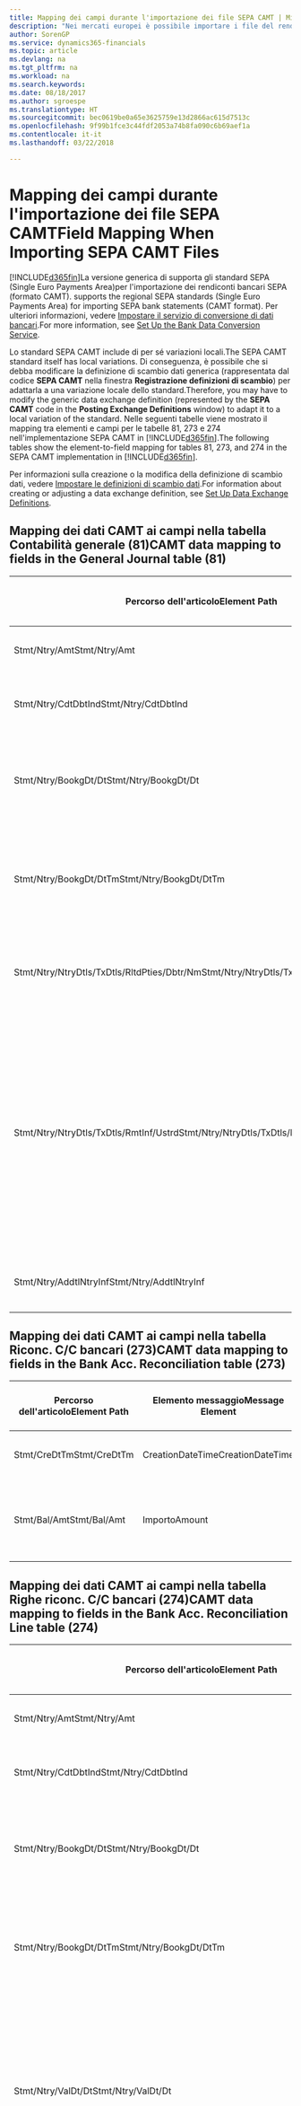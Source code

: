 ```yaml
---
title: Mapping dei campi durante l'importazione dei file SEPA CAMT | Microsoft Docs
description: "Nei mercati europei è possibile importare i file del rendiconto bancario negli standard SEPA (Single Euro Payments Area) locali."
author: SorenGP
ms.service: dynamics365-financials
ms.topic: article
ms.devlang: na
ms.tgt_pltfrm: na
ms.workload: na
ms.search.keywords: 
ms.date: 08/18/2017
ms.author: sgroespe
ms.translationtype: HT
ms.sourcegitcommit: bec0619be0a65e3625759e13d2866ac615d7513c
ms.openlocfilehash: 9f99b1fce3c44fdf2053a74b8fa090c6b69aef1a
ms.contentlocale: it-it
ms.lasthandoff: 03/22/2018

---
```

# <a name="field-mapping-when-importing-sepa-camt-files"></a><span data-ttu-id="8fafa-103">Mapping dei campi durante l'importazione dei file SEPA CAMT</span><span class="sxs-lookup"><span data-stu-id="8fafa-103">Field Mapping When Importing SEPA CAMT Files</span></span>
[!INCLUDE[d365fin](includes/d365fin_md.md)]<span data-ttu-id="8fafa-104">La versione generica di  supporta gli standard SEPA (Single Euro Payments Area)per l'importazione dei rendiconti bancari SEPA (formato CAMT).</span><span class="sxs-lookup"><span data-stu-id="8fafa-104"> supports the regional SEPA standards (Single Euro Payments Area) for importing SEPA bank statements (CAMT format).</span></span> <span data-ttu-id="8fafa-105">Per ulteriori informazioni, vedere [Impostare il servizio di conversione di dati bancari](bank-how-setup-bank-data-conversion-service.md).</span><span class="sxs-lookup"><span data-stu-id="8fafa-105">For more information, see [Set Up the Bank Data Conversion Service](bank-how-setup-bank-data-conversion-service.md).</span></span>  

 <span data-ttu-id="8fafa-106">Lo standard SEPA CAMT include di per sé variazioni locali.</span><span class="sxs-lookup"><span data-stu-id="8fafa-106">The SEPA CAMT standard itself has local variations.</span></span> <span data-ttu-id="8fafa-107">Di conseguenza, è possibile che si debba modificare la definizione di scambio dati generica (rappresentata dal codice **SEPA CAMT** nella finestra **Registrazione definizioni di scambio**) per adattarla a una variazione locale dello standard.</span><span class="sxs-lookup"><span data-stu-id="8fafa-107">Therefore, you may have to modify the generic data exchange definition (represented by the **SEPA CAMT** code in the **Posting Exchange Definitions** window) to adapt it to a local variation of the standard.</span></span> <span data-ttu-id="8fafa-108">Nelle seguenti tabelle viene mostrato il mapping tra elementi e campi per le tabelle 81, 273 e 274 nell'implementazione SEPA CAMT in [!INCLUDE[d365fin](includes/d365fin_md.md)].</span><span class="sxs-lookup"><span data-stu-id="8fafa-108">The following tables show the element-to-field mapping for tables 81, 273, and 274 in the SEPA CAMT implementation in [!INCLUDE[d365fin](includes/d365fin_md.md)].</span></span>  

 <span data-ttu-id="8fafa-109">Per informazioni sulla creazione o la modifica della definizione di scambio dati, vedere [Impostare le definizioni di scambio dati](across-how-to-set-up-data-exchange-definitions.md).</span><span class="sxs-lookup"><span data-stu-id="8fafa-109">For information about creating or adjusting a data exchange definition, see [Set Up Data Exchange Definitions](across-how-to-set-up-data-exchange-definitions.md).</span></span>  

## <a name="camt-data-mapping-to-fields-in-the-general-journal-table-81"></a><span data-ttu-id="8fafa-110">Mapping dei dati CAMT ai campi nella tabella Contabilità generale (81)</span><span class="sxs-lookup"><span data-stu-id="8fafa-110">CAMT data mapping to fields in the General Journal table (81)</span></span>  

|<span data-ttu-id="8fafa-111">Percorso dell'articolo</span><span class="sxs-lookup"><span data-stu-id="8fafa-111">Element Path</span></span>|<span data-ttu-id="8fafa-112">Elemento messaggio</span><span class="sxs-lookup"><span data-stu-id="8fafa-112">Message Element</span></span>|<span data-ttu-id="8fafa-113">Tipo di dati</span><span class="sxs-lookup"><span data-stu-id="8fafa-113">Data Type</span></span>|<span data-ttu-id="8fafa-114">Descrizione</span><span class="sxs-lookup"><span data-stu-id="8fafa-114">Description</span></span>|<span data-ttu-id="8fafa-115">Identificatore segno negativo</span><span class="sxs-lookup"><span data-stu-id="8fafa-115">Negative-Sign Identifier</span></span>|<span data-ttu-id="8fafa-116">Nr. campo</span><span class="sxs-lookup"><span data-stu-id="8fafa-116">Field No.</span></span>|<span data-ttu-id="8fafa-117">Nome campo</span><span class="sxs-lookup"><span data-stu-id="8fafa-117">Field Name</span></span>|  
|------------------|---------------------|---------------|-----------------|-------------------------------|---------------|----------------|  
|<span data-ttu-id="8fafa-118">Stmt/Ntry/Amt</span><span class="sxs-lookup"><span data-stu-id="8fafa-118">Stmt/Ntry/Amt</span></span>|<span data-ttu-id="8fafa-119">Importo</span><span class="sxs-lookup"><span data-stu-id="8fafa-119">Amount</span></span>|<span data-ttu-id="8fafa-120">Decimale</span><span class="sxs-lookup"><span data-stu-id="8fafa-120">Decimal</span></span>|<span data-ttu-id="8fafa-121">Specifica l'importo di denaro nel movimento cassa.</span><span class="sxs-lookup"><span data-stu-id="8fafa-121">The amount of money in the cash entry</span></span>||<span data-ttu-id="8fafa-122">13</span><span class="sxs-lookup"><span data-stu-id="8fafa-122">13</span></span>|<span data-ttu-id="8fafa-123">Importo</span><span class="sxs-lookup"><span data-stu-id="8fafa-123">Amount</span></span>|  
|<span data-ttu-id="8fafa-124">Stmt/Ntry/CdtDbtInd</span><span class="sxs-lookup"><span data-stu-id="8fafa-124">Stmt/Ntry/CdtDbtInd</span></span>|<span data-ttu-id="8fafa-125">CreditDebitIndicator</span><span class="sxs-lookup"><span data-stu-id="8fafa-125">CreditDebitIndicator</span></span>|<span data-ttu-id="8fafa-126">Testo</span><span class="sxs-lookup"><span data-stu-id="8fafa-126">Text</span></span>|<span data-ttu-id="8fafa-127">Indica se il movimento è un credito o un debito</span><span class="sxs-lookup"><span data-stu-id="8fafa-127">Indicates whether the entry is a credit or a debit entry</span></span>|<span data-ttu-id="8fafa-128">DBIT</span><span class="sxs-lookup"><span data-stu-id="8fafa-128">DBIT</span></span>|<span data-ttu-id="8fafa-129">13</span><span class="sxs-lookup"><span data-stu-id="8fafa-129">13</span></span>|<span data-ttu-id="8fafa-130">Importo</span><span class="sxs-lookup"><span data-stu-id="8fafa-130">Amount</span></span>|  
|<span data-ttu-id="8fafa-131">Stmt/Ntry/BookgDt/Dt</span><span class="sxs-lookup"><span data-stu-id="8fafa-131">Stmt/Ntry/BookgDt/Dt</span></span>|<span data-ttu-id="8fafa-132">Data</span><span class="sxs-lookup"><span data-stu-id="8fafa-132">Date</span></span>|<span data-ttu-id="8fafa-133">Data</span><span class="sxs-lookup"><span data-stu-id="8fafa-133">Date</span></span>|<span data-ttu-id="8fafa-134">Data in cui un movimento viene registrato in un conto nei registri di chi utilizza il conto</span><span class="sxs-lookup"><span data-stu-id="8fafa-134">The date when an entry is posted to an account on the account servicer's books</span></span>||<span data-ttu-id="8fafa-135">5</span><span class="sxs-lookup"><span data-stu-id="8fafa-135">5</span></span>|<span data-ttu-id="8fafa-136">Data di registrazione:</span><span class="sxs-lookup"><span data-stu-id="8fafa-136">Posting Date</span></span>|  
|<span data-ttu-id="8fafa-137">Stmt/Ntry/BookgDt/DtTm</span><span class="sxs-lookup"><span data-stu-id="8fafa-137">Stmt/Ntry/BookgDt/DtTm</span></span>|<span data-ttu-id="8fafa-138">DataOra</span><span class="sxs-lookup"><span data-stu-id="8fafa-138">DateTime</span></span>|<span data-ttu-id="8fafa-139">DataOra</span><span class="sxs-lookup"><span data-stu-id="8fafa-139">DateTime</span></span>|<span data-ttu-id="8fafa-140">Data e ora in cui un movimento viene registrato in un conto nei registri di chi utilizza il conto</span><span class="sxs-lookup"><span data-stu-id="8fafa-140">The date and time when an entry is posted to an account on the account servicer's books</span></span>||<span data-ttu-id="8fafa-141">5</span><span class="sxs-lookup"><span data-stu-id="8fafa-141">5</span></span>|<span data-ttu-id="8fafa-142">Data di registrazione:</span><span class="sxs-lookup"><span data-stu-id="8fafa-142">Posting Date</span></span>|  
|<span data-ttu-id="8fafa-143">Stmt/Ntry/NtryDtls/TxDtls/RltdPties/Dbtr/Nm</span><span class="sxs-lookup"><span data-stu-id="8fafa-143">Stmt/Ntry/NtryDtls/TxDtls/RltdPties/Dbtr/Nm</span></span>|<span data-ttu-id="8fafa-144">Nome</span><span class="sxs-lookup"><span data-stu-id="8fafa-144">Name</span></span>|<span data-ttu-id="8fafa-145">Testo</span><span class="sxs-lookup"><span data-stu-id="8fafa-145">Text</span></span>|<span data-ttu-id="8fafa-146">Nome della parte che deve una somma di denaro al creditore (finale)</span><span class="sxs-lookup"><span data-stu-id="8fafa-146">The name of the party that owes an amount of money to the (ultimate) creditor</span></span>||<span data-ttu-id="8fafa-147">1221</span><span class="sxs-lookup"><span data-stu-id="8fafa-147">1221</span></span>|<span data-ttu-id="8fafa-148">Informazioni sul pagante</span><span class="sxs-lookup"><span data-stu-id="8fafa-148">Payer Information</span></span>|  
|<span data-ttu-id="8fafa-149">Stmt/Ntry/NtryDtls/TxDtls/RmtInf/Ustrd</span><span class="sxs-lookup"><span data-stu-id="8fafa-149">Stmt/Ntry/NtryDtls/TxDtls/RmtInf/Ustrd</span></span>|<span data-ttu-id="8fafa-150">Non strutturato</span><span class="sxs-lookup"><span data-stu-id="8fafa-150">Unstructured</span></span>|<span data-ttu-id="8fafa-151">Testo</span><span class="sxs-lookup"><span data-stu-id="8fafa-151">Text</span></span>|<span data-ttu-id="8fafa-152">Informazioni fornite per consentire la corrispondenza o riconciliazione di un movimento con gli articoli oggetto del pagamento, come le fatture aziendali in un sistema conto clienti, in un form non strutturato</span><span class="sxs-lookup"><span data-stu-id="8fafa-152">Information supplied to enable the matching/reconciliation of an entry with the items that the payment is intended to settle, such as commercial invoices in an accounts-receivable system, in an unstructured form</span></span>||<span data-ttu-id="8fafa-153">8</span><span class="sxs-lookup"><span data-stu-id="8fafa-153">8</span></span>|<span data-ttu-id="8fafa-154">Descrizione</span><span class="sxs-lookup"><span data-stu-id="8fafa-154">Description</span></span>|  
|<span data-ttu-id="8fafa-155">Stmt/Ntry/AddtlNtryInf</span><span class="sxs-lookup"><span data-stu-id="8fafa-155">Stmt/Ntry/AddtlNtryInf</span></span>|<span data-ttu-id="8fafa-156">AdditionalEntryInformation</span><span class="sxs-lookup"><span data-stu-id="8fafa-156">AdditionalEntryInformation</span></span>|<span data-ttu-id="8fafa-157">Testo</span><span class="sxs-lookup"><span data-stu-id="8fafa-157">Text</span></span>|<span data-ttu-id="8fafa-158">Informazioni aggiuntive relative al movimento</span><span class="sxs-lookup"><span data-stu-id="8fafa-158">Additional information about the entry</span></span>||<span data-ttu-id="8fafa-159">1222</span><span class="sxs-lookup"><span data-stu-id="8fafa-159">1222</span></span>|<span data-ttu-id="8fafa-160">Informazioni sulla transazione</span><span class="sxs-lookup"><span data-stu-id="8fafa-160">Transaction Information</span></span>|  

## <a name="camt-data-mapping-to-fields-in-the-bank-acc-reconciliation-table-273"></a><span data-ttu-id="8fafa-161">Mapping dei dati CAMT ai campi nella tabella Riconc. C/C bancari (273)</span><span class="sxs-lookup"><span data-stu-id="8fafa-161">CAMT data mapping to fields in the Bank Acc. Reconciliation table (273)</span></span>  

|<span data-ttu-id="8fafa-162">Percorso dell'articolo</span><span class="sxs-lookup"><span data-stu-id="8fafa-162">Element Path</span></span>|<span data-ttu-id="8fafa-163">Elemento messaggio</span><span class="sxs-lookup"><span data-stu-id="8fafa-163">Message Element</span></span>|<span data-ttu-id="8fafa-164">Tipo di dati</span><span class="sxs-lookup"><span data-stu-id="8fafa-164">Data Type</span></span>|<span data-ttu-id="8fafa-165">Descrizione</span><span class="sxs-lookup"><span data-stu-id="8fafa-165">Description</span></span>|<span data-ttu-id="8fafa-166">Identificatore segno negativo</span><span class="sxs-lookup"><span data-stu-id="8fafa-166">Negative-Sign Identifier</span></span>|<span data-ttu-id="8fafa-167">Nr. campo</span><span class="sxs-lookup"><span data-stu-id="8fafa-167">Field No.</span></span>|<span data-ttu-id="8fafa-168">Nome campo</span><span class="sxs-lookup"><span data-stu-id="8fafa-168">Field Name</span></span>|  
|------------------|---------------------|---------------|-----------------|-------------------------------|---------------|----------------|  
|<span data-ttu-id="8fafa-169">Stmt/CreDtTm</span><span class="sxs-lookup"><span data-stu-id="8fafa-169">Stmt/CreDtTm</span></span>|<span data-ttu-id="8fafa-170">CreationDateTime</span><span class="sxs-lookup"><span data-stu-id="8fafa-170">CreationDateTime</span></span>|<span data-ttu-id="8fafa-171">Data</span><span class="sxs-lookup"><span data-stu-id="8fafa-171">Date</span></span>|<span data-ttu-id="8fafa-172">Data e ora di creazione del messaggio</span><span class="sxs-lookup"><span data-stu-id="8fafa-172">The date and time when the message was created</span></span>||<span data-ttu-id="8fafa-173">3</span><span class="sxs-lookup"><span data-stu-id="8fafa-173">3</span></span>|<span data-ttu-id="8fafa-174">Data estratto conto</span><span class="sxs-lookup"><span data-stu-id="8fafa-174">Statement Date</span></span>|  
|<span data-ttu-id="8fafa-175">Stmt/Bal/Amt</span><span class="sxs-lookup"><span data-stu-id="8fafa-175">Stmt/Bal/Amt</span></span>|<span data-ttu-id="8fafa-176">Importo</span><span class="sxs-lookup"><span data-stu-id="8fafa-176">Amount</span></span>|<span data-ttu-id="8fafa-177">Decimale</span><span class="sxs-lookup"><span data-stu-id="8fafa-177">Decimal</span></span>|<span data-ttu-id="8fafa-178">Importo risultante dagli importi al netto per tutti i movimenti dare e avere</span><span class="sxs-lookup"><span data-stu-id="8fafa-178">The amount resulting from the netted amounts for all debit and credit entries</span></span>||<span data-ttu-id="8fafa-179">4</span><span class="sxs-lookup"><span data-stu-id="8fafa-179">4</span></span>|<span data-ttu-id="8fafa-180">Saldo finale estratto conto</span><span class="sxs-lookup"><span data-stu-id="8fafa-180">Statement Ending Balance</span></span>|  

## <a name="camt-data-mapping-to-fields-in-the-bank-acc-reconciliation-line-table-274"></a><span data-ttu-id="8fafa-181">Mapping dei dati CAMT ai campi nella tabella Righe riconc. C/C bancari (274)</span><span class="sxs-lookup"><span data-stu-id="8fafa-181">CAMT data mapping to fields in the Bank Acc. Reconciliation Line table (274)</span></span>  

|<span data-ttu-id="8fafa-182">Percorso dell'articolo</span><span class="sxs-lookup"><span data-stu-id="8fafa-182">Element Path</span></span>|<span data-ttu-id="8fafa-183">Elemento messaggio</span><span class="sxs-lookup"><span data-stu-id="8fafa-183">Message Element</span></span>|<span data-ttu-id="8fafa-184">Tipo di dati</span><span class="sxs-lookup"><span data-stu-id="8fafa-184">Data Type</span></span>|<span data-ttu-id="8fafa-185">Descrizione</span><span class="sxs-lookup"><span data-stu-id="8fafa-185">Description</span></span>|<span data-ttu-id="8fafa-186">Identificatore segno negativo</span><span class="sxs-lookup"><span data-stu-id="8fafa-186">Negative-Sign Identifier</span></span>|<span data-ttu-id="8fafa-187">Nr. campo</span><span class="sxs-lookup"><span data-stu-id="8fafa-187">Field No.</span></span>|<span data-ttu-id="8fafa-188">Nome campo</span><span class="sxs-lookup"><span data-stu-id="8fafa-188">Field Name</span></span>|  
|------------------|---------------------|---------------|-----------------|-------------------------------|---------------|----------------|  
|<span data-ttu-id="8fafa-189">Stmt/Ntry/Amt</span><span class="sxs-lookup"><span data-stu-id="8fafa-189">Stmt/Ntry/Amt</span></span>|<span data-ttu-id="8fafa-190">Importo</span><span class="sxs-lookup"><span data-stu-id="8fafa-190">Amount</span></span>|<span data-ttu-id="8fafa-191">Decimale</span><span class="sxs-lookup"><span data-stu-id="8fafa-191">Decimal</span></span>|<span data-ttu-id="8fafa-192">Specifica l'importo di denaro nel movimento cassa.</span><span class="sxs-lookup"><span data-stu-id="8fafa-192">The amount of money in the cash entry</span></span>||<span data-ttu-id="8fafa-193">7</span><span class="sxs-lookup"><span data-stu-id="8fafa-193">7</span></span>|<span data-ttu-id="8fafa-194">Importo estratto conto</span><span class="sxs-lookup"><span data-stu-id="8fafa-194">Statement Amount</span></span>|  
|<span data-ttu-id="8fafa-195">Stmt/Ntry/CdtDbtInd</span><span class="sxs-lookup"><span data-stu-id="8fafa-195">Stmt/Ntry/CdtDbtInd</span></span>|<span data-ttu-id="8fafa-196">CreditDebitIndicator</span><span class="sxs-lookup"><span data-stu-id="8fafa-196">CreditDebitIndicator</span></span>|<span data-ttu-id="8fafa-197">Testo</span><span class="sxs-lookup"><span data-stu-id="8fafa-197">Text</span></span>|<span data-ttu-id="8fafa-198">Indica se il movimento è un credito o un debito</span><span class="sxs-lookup"><span data-stu-id="8fafa-198">Indicates whether the entry is a credit or a debit entry</span></span>|<span data-ttu-id="8fafa-199">DBIT</span><span class="sxs-lookup"><span data-stu-id="8fafa-199">DBIT</span></span>|<span data-ttu-id="8fafa-200">7</span><span class="sxs-lookup"><span data-stu-id="8fafa-200">7</span></span>|<span data-ttu-id="8fafa-201">Importo estratto conto</span><span class="sxs-lookup"><span data-stu-id="8fafa-201">Statement Amount</span></span>|  
|<span data-ttu-id="8fafa-202">Stmt/Ntry/BookgDt/Dt</span><span class="sxs-lookup"><span data-stu-id="8fafa-202">Stmt/Ntry/BookgDt/Dt</span></span>|<span data-ttu-id="8fafa-203">Data</span><span class="sxs-lookup"><span data-stu-id="8fafa-203">Date</span></span>|<span data-ttu-id="8fafa-204">Data</span><span class="sxs-lookup"><span data-stu-id="8fafa-204">Date</span></span>|<span data-ttu-id="8fafa-205">Data in cui un movimento viene registrato in un conto nei registri di chi utilizza il conto</span><span class="sxs-lookup"><span data-stu-id="8fafa-205">The date when an entry is posted to an account on the account servicer's books</span></span>||<span data-ttu-id="8fafa-206">5</span><span class="sxs-lookup"><span data-stu-id="8fafa-206">5</span></span>|<span data-ttu-id="8fafa-207">Data transazione</span><span class="sxs-lookup"><span data-stu-id="8fafa-207">Transaction Date</span></span>|  
|<span data-ttu-id="8fafa-208">Stmt/Ntry/BookgDt/DtTm</span><span class="sxs-lookup"><span data-stu-id="8fafa-208">Stmt/Ntry/BookgDt/DtTm</span></span>|<span data-ttu-id="8fafa-209">DataOra</span><span class="sxs-lookup"><span data-stu-id="8fafa-209">DateTime</span></span>|<span data-ttu-id="8fafa-210">DataOra</span><span class="sxs-lookup"><span data-stu-id="8fafa-210">DateTime</span></span>|<span data-ttu-id="8fafa-211">Data e ora in cui un movimento viene registrato in un conto nei registri di chi utilizza il conto</span><span class="sxs-lookup"><span data-stu-id="8fafa-211">The date and time when an entry is posted to an account on the account servicer's books</span></span>||<span data-ttu-id="8fafa-212">5</span><span class="sxs-lookup"><span data-stu-id="8fafa-212">5</span></span>|<span data-ttu-id="8fafa-213">Data transazione</span><span class="sxs-lookup"><span data-stu-id="8fafa-213">Transaction Date</span></span>|  
|<span data-ttu-id="8fafa-214">Stmt/Ntry/ValDt/Dt</span><span class="sxs-lookup"><span data-stu-id="8fafa-214">Stmt/Ntry/ValDt/Dt</span></span>|<span data-ttu-id="8fafa-215">Data</span><span class="sxs-lookup"><span data-stu-id="8fafa-215">Date</span></span>|<span data-ttu-id="8fafa-216">Data</span><span class="sxs-lookup"><span data-stu-id="8fafa-216">Date</span></span>|<span data-ttu-id="8fafa-217">Data in cui i cespiti diventano disponibili al proprietario del conto nel caso di un movimento in avere o cessano di essere disponibili nel caso di un movimento in dare</span><span class="sxs-lookup"><span data-stu-id="8fafa-217">The date when assets become available to the account owner in case of a credit entry, or cease to be available to the account owner in case of a debit entry</span></span>||<span data-ttu-id="8fafa-218">12</span><span class="sxs-lookup"><span data-stu-id="8fafa-218">12</span></span>|<span data-ttu-id="8fafa-219">Data valuta</span><span class="sxs-lookup"><span data-stu-id="8fafa-219">Value Date</span></span>|  
|<span data-ttu-id="8fafa-220">Stmt/Ntry/ValDt/DtTm</span><span class="sxs-lookup"><span data-stu-id="8fafa-220">Stmt/Ntry/ValDt/DtTm</span></span>|<span data-ttu-id="8fafa-221">DataOra</span><span class="sxs-lookup"><span data-stu-id="8fafa-221">DateTime</span></span>|<span data-ttu-id="8fafa-222">DataOra</span><span class="sxs-lookup"><span data-stu-id="8fafa-222">DateTime</span></span>|<span data-ttu-id="8fafa-223">Data e ora in cui i cespiti diventano disponibili al proprietario del conto nel caso di un movimento in avere o cessano di essere disponibili nel caso di un movimento in dare</span><span class="sxs-lookup"><span data-stu-id="8fafa-223">The date and time when assets become available to the account owner in case of a credit entry, or cease to be available to the account owner in case of a debit entry</span></span>||<span data-ttu-id="8fafa-224">12</span><span class="sxs-lookup"><span data-stu-id="8fafa-224">12</span></span>|<span data-ttu-id="8fafa-225">Data valuta</span><span class="sxs-lookup"><span data-stu-id="8fafa-225">Value Date</span></span>|  
|<span data-ttu-id="8fafa-226">Stmt/Ntry/NtryDtls/TxDtls/RltdPties/Dbtr/Nm</span><span class="sxs-lookup"><span data-stu-id="8fafa-226">Stmt/Ntry/NtryDtls/TxDtls/RltdPties/Dbtr/Nm</span></span>|<span data-ttu-id="8fafa-227">Nome</span><span class="sxs-lookup"><span data-stu-id="8fafa-227">Name</span></span>|<span data-ttu-id="8fafa-228">Testo</span><span class="sxs-lookup"><span data-stu-id="8fafa-228">Text</span></span>|<span data-ttu-id="8fafa-229">Nome della parte che deve una somma di denaro al creditore (finale)</span><span class="sxs-lookup"><span data-stu-id="8fafa-229">The name of the party that owes an amount of money to the (ultimate) creditor</span></span>||<span data-ttu-id="8fafa-230">15</span><span class="sxs-lookup"><span data-stu-id="8fafa-230">15</span></span>|<span data-ttu-id="8fafa-231">Informazioni sul pagante</span><span class="sxs-lookup"><span data-stu-id="8fafa-231">Payer Information</span></span>|  
|<span data-ttu-id="8fafa-232">Stmt/Ntry/NtryDtls/TxDtls/RmtInf/Ustrd</span><span class="sxs-lookup"><span data-stu-id="8fafa-232">Stmt/Ntry/NtryDtls/TxDtls/RmtInf/Ustrd</span></span>|<span data-ttu-id="8fafa-233">Non strutturato</span><span class="sxs-lookup"><span data-stu-id="8fafa-233">Unstructured</span></span>|<span data-ttu-id="8fafa-234">Testo</span><span class="sxs-lookup"><span data-stu-id="8fafa-234">Text</span></span>|<span data-ttu-id="8fafa-235">Informazioni fornite per consentire la corrispondenza o riconciliazione di un movimento con gli articoli oggetto del pagamento, come le fatture aziendali in un sistema conto clienti, in un form non strutturato</span><span class="sxs-lookup"><span data-stu-id="8fafa-235">Information supplied to enable the matching/reconciliation of an entry with the items that the payment is intended to settle, such as commercial invoices in an accounts-receivable system, in an unstructured form</span></span>||<span data-ttu-id="8fafa-236">6</span><span class="sxs-lookup"><span data-stu-id="8fafa-236">6</span></span>|<span data-ttu-id="8fafa-237">Descrizione</span><span class="sxs-lookup"><span data-stu-id="8fafa-237">Description</span></span>|  
|<span data-ttu-id="8fafa-238">Stmt/Ntry/AddtlNtryInf</span><span class="sxs-lookup"><span data-stu-id="8fafa-238">Stmt/Ntry/AddtlNtryInf</span></span>|<span data-ttu-id="8fafa-239">AdditionalEntryInformation</span><span class="sxs-lookup"><span data-stu-id="8fafa-239">AdditionalEntryInformation</span></span>|<span data-ttu-id="8fafa-240">Testo</span><span class="sxs-lookup"><span data-stu-id="8fafa-240">Text</span></span>|<span data-ttu-id="8fafa-241">Informazioni aggiuntive relative al movimento</span><span class="sxs-lookup"><span data-stu-id="8fafa-241">Additional information about the entry</span></span>||<span data-ttu-id="8fafa-242">16</span><span class="sxs-lookup"><span data-stu-id="8fafa-242">16</span></span>|<span data-ttu-id="8fafa-243">Informazioni sulla transazione</span><span class="sxs-lookup"><span data-stu-id="8fafa-243">Transaction Information</span></span>|  

 <span data-ttu-id="8fafa-244">Gli elementi nel nodo **Ntry** importati in [!INCLUDE[d365fin](includes/d365fin_md.md)], ma di cui non è stato eseguito il mapping ad alcun campo, vengono memorizzati nella tabella **Registrazione definizione colonna scambio dati**.</span><span class="sxs-lookup"><span data-stu-id="8fafa-244">Elements in the **Ntry** node that are imported into [!INCLUDE[d365fin](includes/d365fin_md.md)] but not mapped to any fields are stored in the **Posting Exch. Column Def** table.</span></span> <span data-ttu-id="8fafa-245">Gli utenti possono vedere gli elementi nelle finestre **Registrazione riconciliazione pagamenti**, **Collegamento pagamenti** e **Riconciliazioni C/C bancari** scegliendo l'azione **Dettagli riga rendiconto bancario**.</span><span class="sxs-lookup"><span data-stu-id="8fafa-245">Users can view these elements from the **Payment Reconciliation Journal**, **Payment Application**, and **Bank Acc. Reconciliation** windows by choosing the **Bank Statement Line Details** action.</span></span> <span data-ttu-id="8fafa-246">Per ulteriori informazioni, vedere [Riconciliare i pagamenti utilizzando il collegamento automatico](receivables-how-reconcile-payments-auto-application.md).</span><span class="sxs-lookup"><span data-stu-id="8fafa-246">For more information, see [Reconcile Payments Using Automatic Application](receivables-how-reconcile-payments-auto-application.md).</span></span>  
## <a name="see-also"></a><span data-ttu-id="8fafa-247">Vedi anche</span><span class="sxs-lookup"><span data-stu-id="8fafa-247">See Also</span></span>  
[<span data-ttu-id="8fafa-248">Impostazione dello scambio di dati</span><span class="sxs-lookup"><span data-stu-id="8fafa-248">Setting Up Data Exchange</span></span>](across-set-up-data-exchange.md)  
[<span data-ttu-id="8fafa-249">Scambio di dati in modalità elettronica</span><span class="sxs-lookup"><span data-stu-id="8fafa-249">Exchanging Data Electronically</span></span>](across-data-exchange.md)  
<span data-ttu-id="8fafa-250">[Impostare il servizio di conversione di dati bancari](bank-how-setup-bank-data-conversion-service.md) </span><span class="sxs-lookup"><span data-stu-id="8fafa-250">[Set Up the Bank Data Conversion Service](bank-how-setup-bank-data-conversion-service.md) </span></span>  
[<span data-ttu-id="8fafa-251">Utilizzare gli schemi XML per preparare le definizioni di scambio dati</span><span class="sxs-lookup"><span data-stu-id="8fafa-251">Use XML Schemas to Prepare Data Exchange Definitions</span></span>](across-how-to-use-xml-schemas-to-prepare-data-exchange-definitions.md)  
[<span data-ttu-id="8fafa-252">Riconciliare i pagamenti utilizzando il collegamento automatico</span><span class="sxs-lookup"><span data-stu-id="8fafa-252">Reconcile Payments Using Automatic Application</span></span>](receivables-how-reconcile-payments-auto-application.md)  

